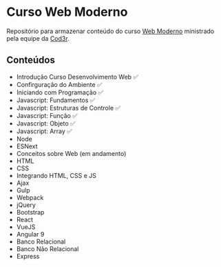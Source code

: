 # Curso Web Moderno

Repositório para armazenar conteúdo do curso [Web Moderno](https://www.udemy.com/course/curso-web/) ministrado pela equipe da [Cod3r](https://www.cod3r.com.br/).

## Conteúdos

-   Introdução Curso Desenvolvimento Web ✅
-   Confirguração do Ambiente ✅
-   Iniciando com Programação ✅
-   Javascript: Fundamentos ✅
-   Javascript: Estruturas de Controle ✅
-   Javascript: Função ✅
-   Javascript: Objeto ✅
-   Javascript: Array ✅
-   Node
-   ESNext
-   Conceitos sobre Web (em andamento)
-   HTML
-   CSS
-   Integrando HTML, CSS e JS
-   Ajax
-   Gulp
-   Webpack
-   jQuery
-   Bootstrap
-   React
-   VueJS
-   Angular 9
-   Banco Relacional
-   Banco Não Relacional
-   Express
